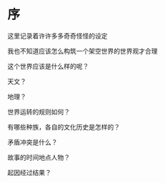 # 序

这里记录着许许多多奇奇怪怪的设定

我也不知道应该怎么构筑一个架空世界的世界观才合理

这个世界应该是什么样的呢？

天文？

地理？

世界运转的规则如何？

有哪些种族，各自的文化历史是怎样的？

矛盾冲突是什么？

故事的时间地点人物？

起因经过结果？